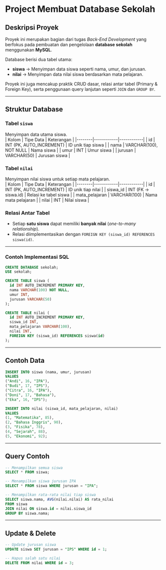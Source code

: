 # Project Membuat Database Sekolah  

## Deskripsi Proyek  
Proyek ini merupakan bagian dari tugas *Back-End Development* yang berfokus pada pembuatan dan pengelolaan **database sekolah** menggunakan **MySQL**.  

Database berisi dua tabel utama:  
- **siswa** → Menyimpan data siswa seperti nama, umur, dan jurusan.  
- **nilai** → Menyimpan data nilai siswa berdasarkan mata pelajaran.  

Proyek ini juga mencakup praktik CRUD dasar, relasi antar tabel (Primary & Foreign Key), serta penggunaan query lanjutan seperti `JOIN` dan `GROUP BY`.

---

## Struktur Database  

### Tabel `siswa`
Menyimpan data utama siswa.  
| Kolom | Tipe Data | Keterangan |
|--------|------------|------------|
| id | INT (PK, AUTO_INCREMENT) | ID unik tiap siswa |
| nama | VARCHAR(100), NOT NULL | Nama siswa |
| umur | INT | Umur siswa |
| jurusan | VARCHAR(50) | Jurusan siswa |

### Tabel `nilai`
Menyimpan nilai siswa untuk setiap mata pelajaran.  
| Kolom | Tipe Data | Keterangan |
|--------|------------|------------|
| id | INT (PK, AUTO_INCREMENT) | ID unik tiap nilai |
| siswa_id | INT (FK → siswa.id) | Relasi ke tabel siswa |
| mata_pelajaran | VARCHAR(100) | Nama mata pelajaran |
| nilai | INT | Nilai siswa |

### Relasi Antar Tabel
- Setiap **satu siswa** dapat memiliki **banyak nilai** (*one-to-many relationship*).  
- Relasi diimplementasikan dengan `FOREIGN KEY (siswa_id) REFERENCES siswa(id)`.

---

### Contoh Implementasi SQL
```sql
CREATE DATABASE sekolah;
USE sekolah;

CREATE TABLE siswa (
  id INT AUTO_INCREMENT PRIMARY KEY,
  nama VARCHAR(100) NOT NULL,
  umur INT,
  jurusan VARCHAR(50)
);

CREATE TABLE nilai (
  id INT AUTO_INCREMENT PRIMARY KEY,
  siswa_id INT,
  mata_pelajaran VARCHAR(100),
  nilai INT,
  FOREIGN KEY (siswa_id) REFERENCES siswa(id)
);
```

---

## Contoh Data

```sql
INSERT INTO siswa (nama, umur, jurusan)
VALUES
("Andi", 16, "IPA"),
("Budi", 17, "IPS"),
("Citra", 16, "IPA"),
("Doni", 17, "Bahasa"),
("Eka", 16, "IPS");

INSERT INTO nilai (siswa_id, mata_pelajaran, nilai)
VALUES
(1, "Matematika", 85),
(2, "Bahasa Inggris", 90),
(3, "Fisika", 78),
(4, "Sejarah", 88),
(5, "Ekonomi", 92);
```

---

## Query Contoh

```sql
-- Menampilkan semua siswa
SELECT * FROM siswa;

-- Menampilkan siswa jurusan IPA
SELECT * FROM siswa WHERE jurusan = "IPA";

-- Menampilkan rata-rata nilai tiap siswa
SELECT siswa.nama, AVG(nilai.nilai) AS rata_nilai
FROM siswa
JOIN nilai ON siswa.id = nilai.siswa_id
GROUP BY siswa.nama;
```

---

## Update & Delete

```sql
-- Update jurusan siswa
UPDATE siswa SET jurusan = "IPS" WHERE id = 1;

-- Hapus salah satu nilai
DELETE FROM nilai WHERE id = 3;
```

